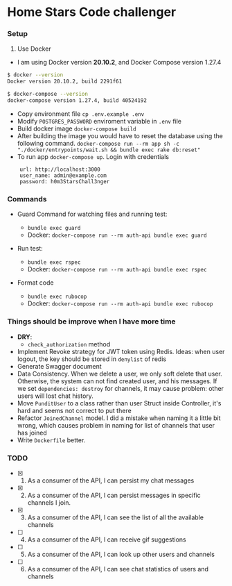 # Home Stars Code challenger

### Setup

1. Use Docker

- I am using Docker version **20.10.2**, and Docker Compose version 1.27.4

```bash
$ docker --version
Docker version 20.10.2, build 2291f61

$ docker-compose --version
docker-compose version 1.27.4, build 40524192
```

- Copy environment file `cp .env.example .env`
- Modify `POSTGRES_PASSWORD` enviroment variable in `.env` file
- Build docker image `docker-compose build`
- After building the image you would have to reset the database using the following command. `docker-compose run --rm app sh -c  "./docker/entrypoints/wait.sh && bundle exec rake db:reset"`
- To run app `docker-compose up`.
Login with credentials
```
    url: http://localhost:3000
    user_name: admin@example.com
    password: h0m3StarsChall3nger
```

### Commands

- Guard Command for watching files and running test:
    + `bundle exec guard`
    +  Docker: `docker-compose run --rm auth-api bundle exec guard`

- Run test:
    + `bundle exec rspec`
    + Docker: `docker-compose run --rm auth-api bundle exec rspec`

- Format code
    + `bundle exec rubocop`
    + Docker: `docker-compose run --rm auth-api bundle exec rubocop`

### Things should be improve when I have more time

- **DRY**:
    - `check_authorization` method
- Implement Revoke strategy for JWT token using Redis. Ideas: when user logout, the key should be stored in `denylist` of redis
- Generate Swagger document
- Data Consistency. When we delete a user, we only soft delete that user.
Otherwise, the system can not find created user, and his messages.
If we set `dependencies: destroy` for channels, it may cause problem: other users will lost chat history.
- Move `PunditUser` to a class rather than user Struct inside Controller, it's hard and seems not correct to put there
- Refactor `JoinedChannel` model. I did a mistake when naming it a little bit wrong, which causes problem in naming
for list of channels that user has joined
- Write `Dockerfile` better.

### TODO
- [x] 1. As a consumer of the API, I can persist my chat messages
- [x] 2. As a consumer of the API, I can persist messages in specific channels I join.
- [x] 3. As a consumer of the API, I can see the list of all the available channels
- [ ] 4. As a consumer of the API, I can receive gif suggestions
- [ ] 5. As a consumer of the API, I can look up other users and channels
- [ ] 6. As a consumer of the API, I can see chat statistics of users and channels